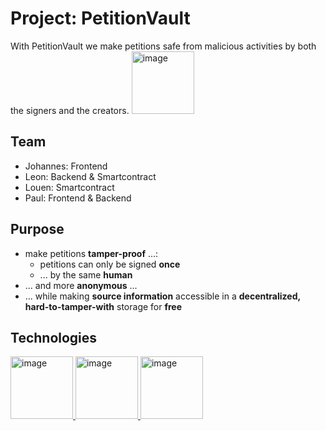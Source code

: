 # Project: PetitionVault
With PetitionVault we make petitions safe from malicious activities by both the signers and the creators.
<img src="/Users/leon/Downloads/Cover.png" width="100" height="100" alt="image">

## Team
- Johannes: Frontend
- Leon:     Backend & Smartcontract
- Louen:    Smartcontract
- Paul:     Frontend & Backend

## Purpose
- make petitions **tamper-proof** ...:
  - petitions can only be signed **once**
  - ... by the same **human**
- ... and more **anonymous** ...
- ... while making **source information** accessible in a **decentralized, hard-to-tamper-with** storage for **free**

## Technologies
<a href="https://filecoin.io/">
  <img src="https://github.com/user-attachments/assets/0a33c99a-5e24-4cf7-8da2-2cf3cc7a613b" width="100" height="100" alt="image">
</a>
<a href="https://arbitrum.io/stylus">
  <img src="https://github.com/user-attachments/assets/c16383f3-732f-4329-a840-52c5a7f4f5c0" width="100" height="100" alt="image">
</a>
<a href="https://worldcoin.org/world-id">
  <img src="https://github.com/user-attachments/assets/8fb7a853-20b8-4be9-ba57-eef47705322c" width="100" height="100" alt="image">
</a>


